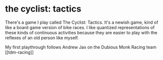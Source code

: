 # the cyclist: tactics

There's a game I play called The Cyclist: Tactics. It's a newish game, kind of like a board game version of bike races. I like quantized representations of these kinds of continuous activities because they are easier to play with the reflexes of an old person like myself.

My first playthrough follows Andrew Jax on the Dubious Monk Racing team [[tdm-racing]]